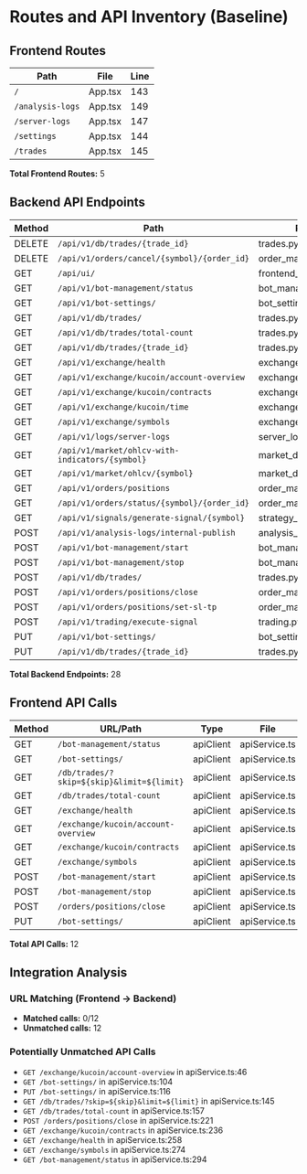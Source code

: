 # Routes and API Inventory (Baseline)

## Frontend Routes
| Path | File | Line |
|------|------|------|
| `/` | App.tsx | 143 |
| `/analysis-logs` | App.tsx | 149 |
| `/server-logs` | App.tsx | 147 |
| `/settings` | App.tsx | 144 |
| `/trades` | App.tsx | 145 |

**Total Frontend Routes:** 5

## Backend API Endpoints
| Method | Path | Router File | Line |
|--------|------|-------------|------|
| DELETE | `/api/v1/db/trades/{trade_id}` | trades.py | 79 |
| DELETE | `/api/v1/orders/cancel/{symbol}/{order_id}` | order_management.py | 66 |
| GET | `/api/ui/` | frontend_fastui.py | 30 |
| GET | `/api/v1/bot-management/status` | bot_management_api.py | 23 |
| GET | `/api/v1/bot-settings/` | bot_settings_api.py | 13 |
| GET | `/api/v1/db/trades/` | trades.py | 26 |
| GET | `/api/v1/db/trades/total-count` | trades.py | 39 |
| GET | `/api/v1/db/trades/{trade_id}` | trades.py | 50 |
| GET | `/api/v1/exchange/health` | exchange_info.py | 11 |
| GET | `/api/v1/exchange/kucoin/account-overview` | exchange_info.py | 128 |
| GET | `/api/v1/exchange/kucoin/contracts` | exchange_info.py | 107 |
| GET | `/api/v1/exchange/kucoin/time` | exchange_info.py | 79 |
| GET | `/api/v1/exchange/symbols` | exchange_info.py | 52 |
| GET | `/api/v1/logs/server-logs` | server_logs_api.py | 31 |
| GET | `/api/v1/market/ohlcv-with-indicators/{symbol}` | market_data.py | 58 |
| GET | `/api/v1/market/ohlcv/{symbol}` | market_data.py | 19 |
| GET | `/api/v1/orders/positions` | order_management.py | 108 |
| GET | `/api/v1/orders/status/{symbol}/{order_id}` | order_management.py | 31 |
| GET | `/api/v1/signals/generate-signal/{symbol}` | strategy_signals.py | 22 |
| POST | `/api/v1/analysis-logs/internal-publish` | analysis_logs_websocket.py | 75 |
| POST | `/api/v1/bot-management/start` | bot_management_api.py | 9 |
| POST | `/api/v1/bot-management/stop` | bot_management_api.py | 16 |
| POST | `/api/v1/db/trades/` | trades.py | 13 |
| POST | `/api/v1/orders/positions/close` | order_management.py | 250 |
| POST | `/api/v1/orders/positions/set-sl-tp` | order_management.py | 232 |
| POST | `/api/v1/trading/execute-signal` | trading.py | 23 |
| PUT | `/api/v1/bot-settings/` | bot_settings_api.py | 35 |
| PUT | `/api/v1/db/trades/{trade_id}` | trades.py | 63 |

**Total Backend Endpoints:** 28

## Frontend API Calls
| Method | URL/Path | Type | File | Line |
|--------|----------|------|------|------|
| GET | `/bot-management/status` | apiClient | apiService.ts | 294 |
| GET | `/bot-settings/` | apiClient | apiService.ts | 104 |
| GET | `/db/trades/?skip=${skip}&limit=${limit}` | apiClient | apiService.ts | 145 |
| GET | `/db/trades/total-count` | apiClient | apiService.ts | 157 |
| GET | `/exchange/health` | apiClient | apiService.ts | 258 |
| GET | `/exchange/kucoin/account-overview` | apiClient | apiService.ts | 46 |
| GET | `/exchange/kucoin/contracts` | apiClient | apiService.ts | 236 |
| GET | `/exchange/symbols` | apiClient | apiService.ts | 274 |
| POST | `/bot-management/start` | apiClient | apiService.ts | 305 |
| POST | `/bot-management/stop` | apiClient | apiService.ts | 316 |
| POST | `/orders/positions/close` | apiClient | apiService.ts | 221 |
| PUT | `/bot-settings/` | apiClient | apiService.ts | 116 |

**Total API Calls:** 12

## Integration Analysis

### URL Matching (Frontend → Backend)
- **Matched calls:** 0/12
- **Unmatched calls:** 12

### Potentially Unmatched API Calls
- `GET /exchange/kucoin/account-overview` in apiService.ts:46
- `GET /bot-settings/` in apiService.ts:104
- `PUT /bot-settings/` in apiService.ts:116
- `GET /db/trades/?skip=${skip}&limit=${limit}` in apiService.ts:145
- `GET /db/trades/total-count` in apiService.ts:157
- `POST /orders/positions/close` in apiService.ts:221
- `GET /exchange/kucoin/contracts` in apiService.ts:236
- `GET /exchange/health` in apiService.ts:258
- `GET /exchange/symbols` in apiService.ts:274
- `GET /bot-management/status` in apiService.ts:294
